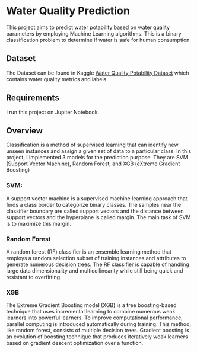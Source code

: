 # Water Quality Prediction

This project aims to predict water potability based on water quality parameters by employing Machine Learning algorithms. This is a binary classification problem to determine if water is safe for human consumption.

## Dataset

The Dataset can be found in Kaggle [Water Quality Potability Dataset](https://www.kaggle.com/code/ragilhadip/water-quality-potability/input) which contains water quality metrics and labels.

## Requirements
I run this project on Jupiter Notebook.

## Overview

Classification is a method of supervised learning that can identify new unseen instances and assign a given set of data to a particular class. In this project, I implemented 3 models for the prediction purpose. They are SVM (Support Vector Machine), Random Forest, and XGB (eXtreme Gradient Boosting)

### SVM:
A support vector machine is a supervised machine learning approach that finds a class border to categorize binary classes. The samples near the classifier boundary are called support vectors and the distance between support vectors and the hyperplane is called margin. The main task of SVM is to maximize this margin.

### Random Forest
A random forest (RF) classifier is an ensemble learning method that employs a random selection subset of training instances and attributes to generate numerous decision trees. The RF classifier is capable of handling large data dimensionality and multicollinearity while still being quick and resistant to overfitting.
### XGB
The Extreme Gradient Boosting model (XGB) is a tree boosting-based technique that uses incremental learning to combine numerous weak learners into powerful learners. To improve computational performance, parallel computing is introduced automatically during training. This method, like random forest, consists of multiple decision trees. Gradient boosting is an evolution of boosting technique that produces iteratively weak learners based on gradient descent optimization over a function.

